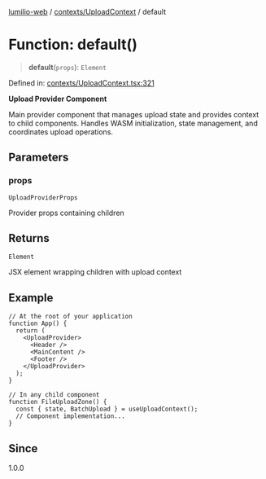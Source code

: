 [lumilio-web](../../../modules.md) / [contexts/UploadContext](../index.md) / default

# Function: default()

> **default**(`props`): `Element`

Defined in: [contexts/UploadContext.tsx:321](https://github.com/EdwinZhanCN/Lumilio-Photos/blob/87d62aab38919e216231c72a6e5a6bce24754b5d/web/src/contexts/UploadContext.tsx#L321)

**Upload Provider Component**

Main provider component that manages upload state and provides context to child components.
Handles WASM initialization, state management, and coordinates upload operations.

## Parameters

### props

`UploadProviderProps`

Provider props containing children

## Returns

`Element`

JSX element wrapping children with upload context

## Example

```tsx
// At the root of your application
function App() {
  return (
    <UploadProvider>
      <Header />
      <MainContent />
      <Footer />
    </UploadProvider>
  );
}

// In any child component
function FileUploadZone() {
  const { state, BatchUpload } = useUploadContext();
  // Component implementation...
}
```

## Since

1.0.0
